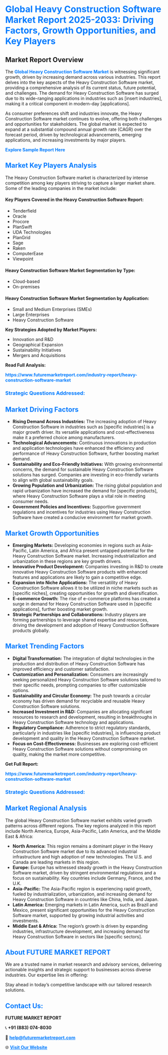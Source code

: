 <h1 style="color: #007BFF;">Global Heavy Construction Software Market Report 2025-2033: Driving Factors, Growth Opportunities, and Key Players</h1>

<section id="overview">
<h2>Market Report Overview</h2>
<p>The <a href="https://www.futuremarketreport.com/industry-report/heavy-construction-software-market" style="color: #007BFF; text-decoration: none;"><strong>Global Heavy Construction Software Market</strong></a> is witnessing significant growth, driven by increasing demand across various industries. This report delves into the key aspects of the Heavy Construction Software market, providing a comprehensive analysis of its current status, future potential, and challenges. The demand for Heavy Construction Software has surged due to its wide-ranging applications in industries such as [insert industries], making it a critical component in modern-day [applications].</p>
<p>As consumer preferences shift and industries innovate, the Heavy Construction Software market continues to evolve, offering both challenges and opportunities for stakeholders. The global market is expected to expand at a substantial compound annual growth rate (CAGR) over the forecast period, driven by technological advancements, emerging applications, and increasing investments by major players.</p>
</section>

<section id="overview">
<p><a href="https://www.futuremarketreport.com/request-sample/reportId=120692" style="color: #007BFF; text-decoration: none;"><strong>Explore Sample Report Here</strong></a></p>
</section>

<section id="key-players">
<h2 style="color: #007BFF;">Market Key Players Analysis</h2>
<p>The Heavy Construction Software market is characterized by intense competition among key players striving to capture a larger market share. Some of the leading companies in the market include:</p>
<h4>Key Players Covered in the Heavy Construction Software Report:</h4>
<ul><li>Tenderfield</li><li>Oracle</li><li>Procore</li><li>PlanSwift</li><li>UDA Technologies</li><li>PlanGrid</li><li>Sage</li><li>Raken</li><li>ComputerEase</li><li>Viewpoint</li></ul>
<h4>Heavy Construction Software Market Segmentation by Type:</h4>
<ul><li>Cloud-based</li><li>On-premises</li></ul>

<h4>Heavy Construction Software Market Segmentation by Application:</h4>
<ul><li>Small and Medium Enterprises (SMEs)</li><li>Large Enterprises</li><li>Heavy Construction Software</li></ul>
<p><strong>Key Strategies Adopted by Market Players:</strong></p>
<ul>
<li>Innovation and R&D</li>
<li>Geographical Expansion</li>
<li>Sustainability Initiatives</li>
<li>Mergers and Acquisitions</li>
</ul>
</section>

<section>
<p><strong>Read Full Analysis: </strong></p><a href="https://www.futuremarketreport.com/industry-report/heavy-construction-software-market" style="color: #007BFF; text-decoration: none;"><strong>https://www.futuremarketreport.com/industry-report/heavy-construction-software-market</strong></a>
<h3 style="color: #007BFF;">Strategic Questions Addressed:</h3>
</section>

<section id="driving-factors">
<h2 style="color: #007BFF;">Market Driving Factors</h2>
<ul>
<li><strong>Rising Demand Across Industries:</strong> The increasing adoption of Heavy Construction Software in industries such as [specific industries] is a major growth driver. Its versatile applications and cost-effectiveness make it a preferred choice among manufacturers.</li>
<li><strong>Technological Advancements:</strong> Continuous innovations in production and application technologies have enhanced the efficiency and performance of Heavy Construction Software, further boosting market demand.</li>
<li><strong>Sustainability and Eco-Friendly Initiatives:</strong> With growing environmental concerns, the demand for sustainable Heavy Construction Software solutions has surged. Companies are investing in eco-friendly variants to align with global sustainability goals.</li>
<li><strong>Growing Population and Urbanization:</strong> The rising global population and rapid urbanization have increased the demand for [specific products], where Heavy Construction Software plays a vital role in meeting consumer needs.</li>
<li><strong>Government Policies and Incentives:</strong> Supportive government regulations and incentives for industries using Heavy Construction Software have created a conducive environment for market growth.</li>
</ul>
</section>

<section id="growth-opportunities">
<h2 style="color: #007BFF;">Market Growth Opportunities</h2>
<ul>
<li><strong>Emerging Markets:</strong> Developing economies in regions such as Asia-Pacific, Latin America, and Africa present untapped potential for the Heavy Construction Software market. Increasing industrialization and urbanization in these regions are key growth drivers.</li>
<li><strong>Innovative Product Development:</strong> Companies investing in R&D to create innovative Heavy Construction Software products with enhanced features and applications are likely to gain a competitive edge.</li>
<li><strong>Expansion into Niche Applications:</strong> The versatility of Heavy Construction Software allows it to be utilized in niche markets such as [specific niches], creating opportunities for growth and diversification.</li>
<li><strong>E-commerce Growth:</strong> The rise of e-commerce platforms has created a surge in demand for Heavy Construction Software used in [specific applications], further boosting market growth.</li>
<li><strong>Strategic Partnerships and Collaborations:</strong> Industry players are forming partnerships to leverage shared expertise and resources, driving the development and adoption of Heavy Construction Software products globally.</li>
</ul>
</section>

<section id="trending-factors">
<h2 style="color: #007BFF;">Market Trending Factors</h2>
<ul>
<li><strong>Digital Transformation:</strong> The integration of digital technologies in the production and distribution of Heavy Construction Software has improved efficiency and customer satisfaction.</li>
<li><strong>Customization and Personalization:</strong> Consumers are increasingly seeking personalized Heavy Construction Software solutions tailored to their specific needs, prompting companies to offer customizable options.</li>
<li><strong>Sustainability and Circular Economy:</strong> The push towards a circular economy has driven demand for recyclable and reusable Heavy Construction Software solutions.</li>
<li><strong>Increased Investment in R&D:</strong> Companies are allocating significant resources to research and development, resulting in breakthroughs in Heavy Construction Software technology and applications.</li>
<li><strong>Regulatory Compliance:</strong> Adherence to strict regulatory standards, particularly in industries like [specific industries], is influencing product development and quality in the Heavy Construction Software market.</li>
<li><strong>Focus on Cost-Effectiveness:</strong> Businesses are exploring cost-efficient Heavy Construction Software solutions without compromising on quality, making the market more competitive.</li>
</ul>
</section>

<section>
<p><strong>Get Full Report: </strong></p><a href="https://www.futuremarketreport.com/industry-report/heavy-construction-software-market" style="color: #007BFF; text-decoration: none;"><strong>https://www.futuremarketreport.com/industry-report/heavy-construction-software-market</strong></a>
<h3 style="color: #007BFF;">Strategic Questions Addressed:</h3>
</section>


<section id="regional-analysis">
<h2 style="color: #007BFF;">Market Regional Analysis</h2>
<p>The global Heavy Construction Software market exhibits varied growth patterns across different regions. The key regions analyzed in this report include North America, Europe, Asia-Pacific, Latin America, and the Middle East & Africa:</p>
<ul>
<li><strong>North America:</strong> This region remains a dominant player in the Heavy Construction Software market due to its advanced industrial infrastructure and high adoption of new technologies. The U.S. and Canada are leading markets in this region.</li>
<li><strong>Europe:</strong> Europe has witnessed steady growth in the Heavy Construction Software market, driven by stringent environmental regulations and a focus on sustainability. Key countries include Germany, France, and the U.K.</li>
<li><strong>Asia-Pacific:</strong> The Asia-Pacific region is experiencing rapid growth, fueled by industrialization, urbanization, and increasing demand for Heavy Construction Software in countries like China, India, and Japan.</li>
<li><strong>Latin America:</strong> Emerging markets in Latin America, such as Brazil and Mexico, present significant opportunities for the Heavy Construction Software market, supported by growing industrial activities and investments.</li>
<li><strong>Middle East & Africa:</strong> The region’s growth is driven by expanding industries, infrastructure development, and increasing demand for Heavy Construction Software in sectors like [specific sectors].</li>
</ul>
</section>

<footer>
<h2 style="color: #007BFF;">About FUTURE MARKET REPORT</h2>
<p>We are a trusted name in market research and advisory services, delivering actionable insights and strategic support to businesses across diverse industries. Our expertise lies in offering:</p>

<p>Stay ahead in today’s competitive landscape with our tailored research solutions.</p>

<h2 style="color: #007BFF;">Contact Us:</h2>
<p><strong>FUTURE MARKET REPORT</strong></p>
<p>📞 <strong>+91 (883) 074-8030</strong></p>
<p>📧 <strong><a href="mailto:help@futuremarketreport.com" style="color: #007BFF;">help@futuremarketreport.com</a></strong></p>
<p>🌐 <strong><a href="https://www.futuremarketreport.com/" style="color: #007BFF;">Visit Our Website</a></strong></p>
</footer>